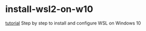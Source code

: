 # install-wsl2-on-w10
[tutorial](tutorial_install_wsl_w10.md)
Step by step to install and configure WSL on Windows 10
